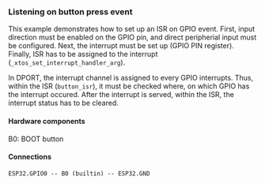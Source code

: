 ### Listening on button press event

This example demonstrates how to set up an ISR on GPIO event.
First, input direction must be enabled on the GPIO pin,
and direct peripherial input must be configured.
Next, the interrupt must be set up (GPIO PIN register).
Finally, ISR has to be assigned to the interrupt (`_xtos_set_interrupt_handler_arg`).

In DPORT, the interrupt channel is assigned to every GPIO interrupts.
Thus, within the ISR (`button_isr`), it must be checked where, on which GPIO has the interrupt occured.
After the interrupt is served, within the ISR, the interrupt status has to be cleared.

#### Hardware components

B0: BOOT button

#### Connections

```
ESP32.GPIO0 -- B0 (builtin) -- ESP32.GND
```
